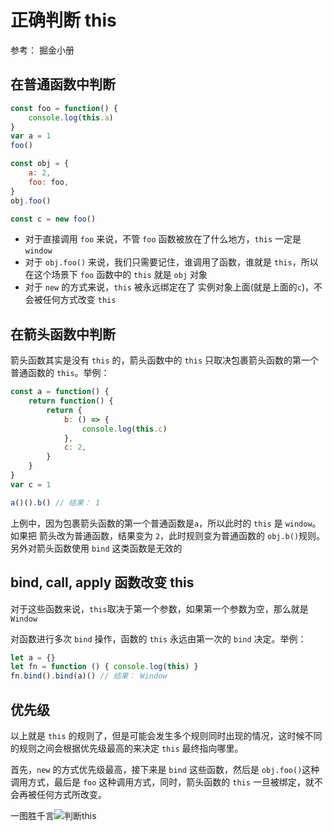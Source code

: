 # 正确判断 this

参考： 掘金小册

## 在普通函数中判断

``` js
const foo = function() {
    console.log(this.a)
}
var a = 1
foo()

const obj = {
    a: 2,
    foo: foo,
}
obj.foo()

const c = new foo()

```

- 对于直接调用 `foo` 来说，不管 `foo` 函数被放在了什么地方，`this` 一定是 `window`
- 对于 `obj.foo()` 来说，我们只需要记住，谁调用了函数，谁就是 `this`，所以在这个场景下 `foo` 函数中的 `this` 就是 `obj` 对象
- 对于 `new` 的方式来说，`this` 被永远绑定在了 实例对象上面(就是上面的`c`)，不会被任何方式改变 `this`

## 在箭头函数中判断

箭头函数其实是没有 `this` 的，箭头函数中的 `this` 只取决包裹箭头函数的第一个普通函数的 `this`。举例：

``` js
const a = function() {
    return function() {
        return {
            b: () => {
                console.log(this.c)
            },
            c: 2,
        }
    }
}
var c = 1

a()().b() // 结果： 1
```

上例中，因为包裹箭头函数的第一个普通函数是`a`，所以此时的 `this` 是 `window`。如果把 箭头改为普通函数，结果变为 `2`，此时规则变为普通函数的 `obj.b()`规则。另外对箭头函数使用 `bind` 这类函数是无效的

## bind, call, apply 函数改变 this

对于这些函数来说，`this`取决于第一个参数，如果第一个参数为空，那么就是 `Window`

对函数进行多次 `bind` 操作，函数的 `this` 永远由第一次的 `bind` 决定。举例：

``` js
let a = {}
let fn = function () { console.log(this) }
fn.bind().bind(a)() // 结果： Window
```

## 优先级

以上就是 `this` 的规则了，但是可能会发生多个规则同时出现的情况，这时候不同的规则之间会根据优先级最高的来决定 `this` 最终指向哪里。

首先，`new` 的方式优先级最高，接下来是 `bind` 这些函数，然后是 `obj.foo()`这种调用方式，最后是 `foo` 这种调用方式，同时，箭头函数的 `this` 一旦被绑定，就不会再被任何方式所改变。

一图胜千言![判断this](C:\Users\Apsd\Desktop\练习\我的笔记\前端\js基础\img\判断this.jpg)